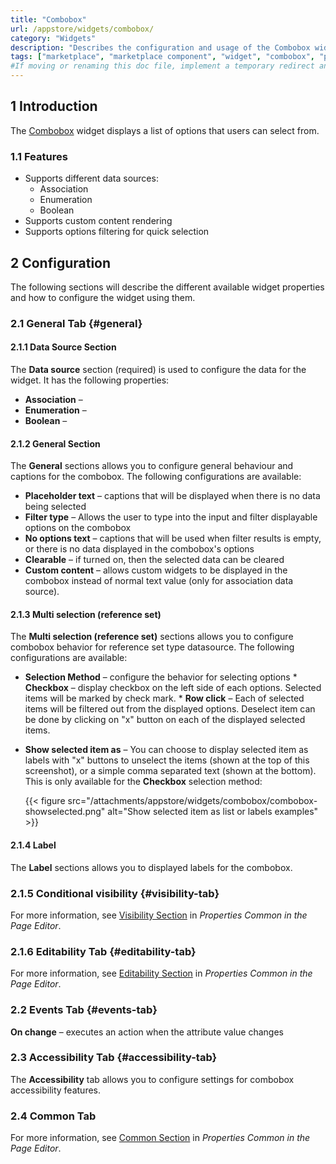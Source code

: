 ```yaml
---
title: "Combobox"
url: /appstore/widgets/combobox/
category: "Widgets"
description: "Describes the configuration and usage of the Combobox widget, which is available in the Mendix Marketplace."
tags: ["marketplace", "marketplace component", "widget", "combobox", "platform support"]
#If moving or renaming this doc file, implement a temporary redirect and let the respective team know they should update the URL in the product. See Mapping to Products for more details.
---
```


## 1 Introduction

The [Combobox](https://marketplace.mendix.com/link/component/xxx) widget displays a list of options that users can select from.

### 1.1 Features

* Supports different data sources:
    * Association
    * Enumeration
    * Boolean
* Supports custom content rendering
* Supports options filtering for quick selection

## 2 Configuration

The following sections will describe the different available widget properties and how to configure the widget using them.  

### 2.1 General Tab {#general}

#### 2.1.1 Data Source Section

The **Data source** section (required) is used to configure the data for the widget. It has the following properties:

* **Association** – 
* **Enumeration** – 
* **Boolean** – 

#### 2.1.2 General Section

The **General** sections allows you to configure general behaviour and captions for the combobox. The following configurations are available:

* **Placeholder text** – captions that will be displayed when there is no data being selected
* **Filter type** – Allows the user to type into the input and filter displayable options on the combobox
* **No options text** – captions that will be used when filter results is empty, or there is no data displayed in the combobox's options
* **Clearable** – if turned on, then the selected data can be cleared
* **Custom content** – allows custom widgets to be displayed in the combobox instead of normal text value (only for association data source).


#### 2.1.3 Multi selection (reference set)

The **Multi selection (reference set)** sections allows you to configure combobox behavior for reference set type datasource. The following configurations are available:

* **Selection Method** – configure the behavior for selecting options
        * **Checkbox** – display checkbox on the left side of each options. Selected items will be marked by check mark.
        * **Row click** – Each of selected items will be filtered out from the displayed options. Deselect item can be done by clicking on "x" button on each of the displayed selected items.
* **Show selected item as** – You can choose to display selected item as labels with "x" buttons to unselect the items (shown at the top of this screenshot), or a simple comma separated text (shown at the bottom). This is only available for the **Checkbox** selection method:

    {{< figure src="/attachments/appstore/widgets/combobox/combobox-showselected.png" alt="Show selected item as list or labels examples" >}}

#### 2.1.4 Label

The **Label** sections allows you to displayed labels for the combobox.

### 2.1.5 Conditional visibility {#visibility-tab}

For more information, see [Visibility Section](/refguide/common-widget-properties/#visibility-properties) in *Properties Common in the Page Editor*.

### 2.1.6 Editability Tab {#editability-tab}

For more information, see [Editability Section](/refguide/common-widget-properties/#editability) in *Properties Common in the Page Editor*.

### 2.2 Events Tab {#events-tab}

**On change** – executes an action when the attribute value changes


### 2.3 Accessibility Tab {#accessibility-tab}

The **Accessibility** tab allows you to configure settings for combobox accessibility features.

### 2.4 Common Tab

For more information, see [Common Section](/refguide/common-widget-properties/#common-properties) in *Properties Common in the Page Editor*.
